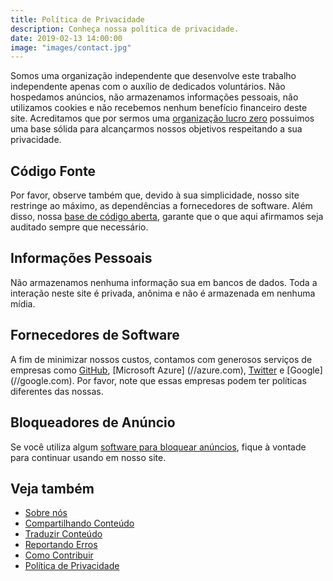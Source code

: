 ```yaml
---
title: Política de Privacidade
description: Conheça nossa política de privacidade.
date: 2019-02-13 14:00:00
image: "images/contact.jpg"
---
```


Somos uma organização independente que desenvolve este trabalho independente
apenas com o auxílio de dedicados voluntários. Não hospedamos anúncios, não
armazenamos informações pessoais, não utilizamos cookies e não recebemos nenhum
benefício financeiro deste site. Acreditamos que por sermos uma [organização
lucro zero](/pilares/sem-fins-lucrativos) possuimos uma base sólida para
alcançarmos nossos objetivos respeitando a sua privacidade.

## Código Fonte
Por favor, observe também que, devido à sua simplicidade, nosso site restringe
ao máximo, as dependências a fornecedores de software. Além disso, nossa [base
de código aberta](//github.com/veevo), garante que o que aqui afirmamos seja
auditado sempre que necessário.

## Informações Pessoais
Não armazenamos nenhuma informação sua em bancos de dados. Toda a
interação neste site é privada, anônima e não é armazenada em nenhuma mídia.

## Fornecedores de Software
A fim de minimizar nossos custos, contamos com generosos serviços de
empresas como [GitHub](//github.com), [Microsoft Azure] (//azure.com),
[Twitter](//twitter.com) e [Google] (//google.com). Por favor, note que essas
empresas podem ter políticas diferentes das nossas. 

## Bloqueadores de Anúncio
Se você utiliza algum [software para bloquear anúncios](https://en.wikipedia.org/wiki/Ad_blocking),
fique à vontade para continuar usando em nosso site.

## Veja também
* [Sobre nós](../sobre-nos)
* [Compartilhando Conteúdo](../compartilhar)
* [Traduzir Conteúdo](../traduzir)  
* [Reportando Erros](../erros)
* [Como Contribuir](../contribua)
* [Política de Privacidade](../privacidade)

